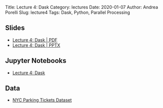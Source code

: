 Title: Lecture 4: Dask
Category: lectures
Date: 2020-01-07
Author: Andrea Porelli
Slug: lecture4
Tags: Dask, Python, Parallel Processing

## Slides

- [Lecture 4: Dask | PDF]({attach}presentation/lecture4.pdf) 
- [Lecture 4: Dask | PPTX]({attach}presentation/lecture4.pptx)

## Jupyter Notebooks

- [Lecture 4: Dask]({filename}notebook/lecture4.ipynb) 

## Data

- [NYC Parking Tickets Dataset](https://www.kaggle.com/new-york-city/nyc-parking-tickets)